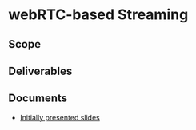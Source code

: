 # webRTC-based Streaming

## Scope

## Deliverables

## Documents
- [Initially presented slides](https://dash-industry-forum.github.io/docs/FINAL-PUBLIC-WebRTC-based%20Premium%20Streaming%20Ecosystem.pdf)
